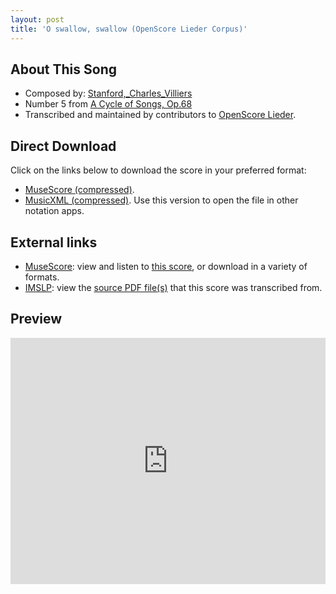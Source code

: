```yaml
---
layout: post
title: 'O swallow, swallow (OpenScore Lieder Corpus)'
---
```


## About This Song

- Composed by: [Stanford,_Charles_Villiers](https://fourscoreandmore.org/openscore/lieder/Stanford,_Charles_Villiers)
- Number 5 from [A Cycle of Songs, Op.68](https://fourscoreandmore.org/openscore/lieder/Stanford,_Charles_Villiers/A_Cycle_of_Songs,_Op.68)
- Transcribed and maintained by contributors to [OpenScore Lieder].

[OpenScore Lieder]: https://musescore.com/openscore-lieder-corpus

## Direct Download

Click on the links below to download the score in your preferred format:
- [MuseScore (compressed)](https://github.com/openscore/lieder/blob/main/scores/Stanford,_Charles_Villiers/A_Cycle_of_Songs,_Op.68/5_O_swallow,_swallow/lc6789668.mscz?raw=true).
- [MusicXML (compressed)](https://github.com/openscore/lieder/blob/main/scores/Stanford,_Charles_Villiers/A_Cycle_of_Songs,_Op.68/5_O_swallow,_swallow/lc6789668.mxl?raw=true). Use this version to open the file in other notation apps.

## External links

- [MuseScore]: view and listen to [this score][MuseScore], or download in a variety of formats.
- [IMSLP]: view the [source PDF file(s)][IMSLP] that this score was transcribed from.

[MuseScore]: https://musescore.com/score/6789668
[IMSLP]: https://imslp.org/wiki/Special:ReverseLookup/225685

## Preview

<iframe width="100%" height="394" src="https://musescore.com/openscore-lieder-corpus/scores/6789668/embed" frameborder="0" allowfullscreen allow="autoplay; fullscreen"></iframe>
